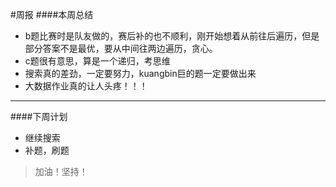 #周报
####本周总结
- b题比赛时是队友做的，赛后补的也不顺利，刚开始想着从前往后遍历，但是部分答案不是最优，要从中间往两边遍历，贪心。
- c题很有意思，算是一个递归，考思维
- 搜索真的差劲，一定要努力，kuangbin巨的题一定要做出来
- 大数据作业真的让人头疼！！！
---

####下周计划
- 继续搜索
- 补题，刷题


>加油！坚持！

